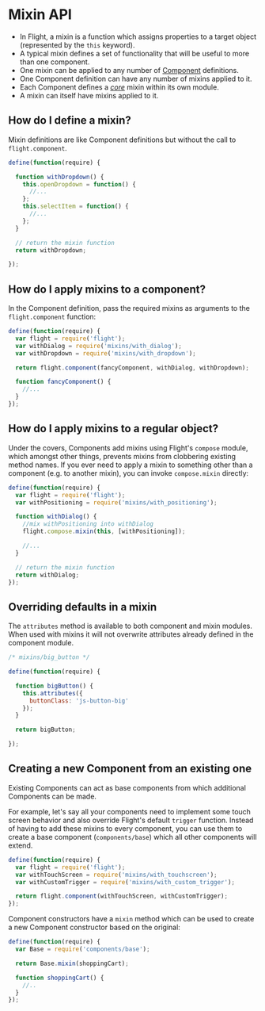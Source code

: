 # Mixin API

- In Flight, a mixin is a function which assigns properties to a target object (represented by the `this`
keyword).
- A typical mixin defines a set of functionality that will be useful to more than one component.
- One mixin can be applied to any number of [Component](component_api.md) definitions.
- One Component definition can have any number of mixins applied to it.
- Each Component defines a [*core*](#core_mixin) mixin within its own module.
- A mixin can itself have mixins applied to it.

## How do I define a mixin?

Mixin definitions are like Component definitions but without the call to
`flight.component`.

```js
define(function(require) {

  function withDropdown() {
    this.openDropdown = function() {
      //...
    };
    this.selectItem = function() {
      //...
    };
  }

  // return the mixin function
  return withDropdown;

});
```

## How do I apply mixins to a component?

In the Component definition, pass the required mixins as arguments to the
`flight.component` function:

```js
define(function(require) {
  var flight = require('flight');
  var withDialog = require('mixins/with_dialog');
  var withDropdown = require('mixins/with_dropdown');

  return flight.component(fancyComponent, withDialog, withDropdown);

  function fancyComponent() {
    //...
  }
});
```

## How do I apply mixins to a regular object?

Under the covers, Components add mixins using Flight's `compose` module, which
amongst other things, prevents mixins from clobbering existing method names. If
you ever need to apply a mixin to something other than a component (e.g. to
another mixin), you can invoke `compose.mixin` directly:

```js
define(function(require) {
  var flight = require('flight');
  var withPositioning = require('mixins/with_positioning');

  function withDialog() {
    //mix withPositioning into withDialog
    flight.compose.mixin(this, [withPositioning]);

    //...
  }

  // return the mixin function
  return withDialog;
});
```

## Overriding defaults in a mixin

The `attributes` method is available to both component and mixin modules. When
used with mixins it will not overwrite attributes already defined in the
component module.

```js
/* mixins/big_button */

define(function(require) {

  function bigButton() {
    this.attributes({
      buttonClass: 'js-button-big'
    });
  }

  return bigButton;

});
```

## Creating a new Component from an existing one

Existing Components can act as base components from which additional Components can
be made.

For example, let's say all your components need to implement some touch screen behavior and also
override Flight's default `trigger` function. Instead of having to add these mixins to every component,
you can use them to create a base component (`components/base`) which all other components will extend.

```js
define(function(require) {
  var flight = require('flight');
  var withTouchScreen = require('mixins/with_touchscreen');
  var withCustomTrigger = require('mixins/with_custom_trigger');

  return flight.component(withTouchScreen, withCustomTrigger);
});
```

Component constructors have a `mixin` method which can be used to create a new Component constructor
based on the original:

```js
define(function(require) {
  var Base = require('components/base');

  return Base.mixin(shoppingCart);

  function shoppingCart() {
    //..
  }
});
```
